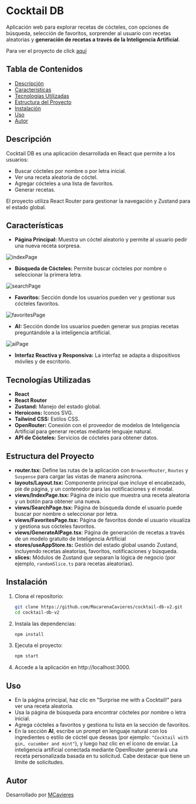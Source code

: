 # Cocktail DB

Aplicación web para explorar recetas de cócteles, con opciones de búsqueda, selección de favoritos, sorprender al usuario con recetas aleatorias y **generación de recetas a través de la Inteligencia Artificial**.

Para ver el proyecto de click [aquí](https://macarenacavieres.github.io/cocktail-db-v2/#/)

## Tabla de Contenidos

-   [Descripción](#descripción)
-   [Características](#características)
-   [Tecnologías Utilizadas](#tecnologías-utilizadas)
-   [Estructura del Proyecto](#estructura-del-proyecto)
-   [Instalación](#instalación)
-   [Uso](#uso)
-   [Autor](#autor)

## Descripción

Cocktail DB es una aplicación desarrollada en React que permite a los usuarios:

-   Buscar cócteles por nombre o por letra inicial.
-   Ver una receta aleatoria de cóctel.
-   Agregar cócteles a una lista de favoritos.
-   Generar recetas.

El proyecto utiliza React Router para gestionar la navegación y Zustand para el estado global.

## Características

-   **Página Principal:** Muestra un cóctel aleatorio y permite al usuario pedir una nueva receta sorpresa.

![indexPage](./images/indexPage.png)

-   **Búsqueda de Cócteles:** Permite buscar cócteles por nombre o seleccionar la primera letra.

![searchPage](./images//searchPage.png)

-   **Favoritos:** Sección donde los usuarios pueden ver y gestionar sus cócteles favoritos.

![favoritesPage](./images//favoritesPage.png)

-   **AI:** Sección donde los usuarios pueden generar sus propias recetas preguntándole a la inteligencia artificial.

![aiPage](./images//aiPage.png)

-   **Interfaz Reactiva y Responsiva:** La interfaz se adapta a dispositivos móviles y de escritorio.

## Tecnologías Utilizadas

-   **React**
-   **React Router**
-   **Zustand:** Manejo del estado global.
-   **Heroicons:** Iconos SVG.
-   **Tailwind CSS:** Estilos CSS.
-   **OpenRouter:** Conexión con el proveedor de modelos de Inteligencia Artificial para generar recetas mediante lenguaje natural.
-   **API de Cócteles:** Servicios de cócteles para obtener datos.

## Estructura del Proyecto

-   **router.tsx:** Define las rutas de la aplicación con `BrowserRouter`, `Routes` y `Suspense` para cargar las vistas de manera asíncrona.
-   **layouts/Layout.tsx:** Componente principal que incluye el encabezado, pie de página, y un contenedor para las notificaciones y el modal.
-   **views/IndexPage.tsx:** Página de inicio que muestra una receta aleatoria y un botón para obtener una nueva.
-   **views/SearchPage.tsx:** Página de búsqueda donde el usuario puede buscar por nombre o seleccionar por letra.
-   **views/FavoritesPage.tsx:** Página de favoritos donde el usuario visualiza y gestiona sus cócteles favoritos.
-   **views/GenerateAIPage.tsx**: Página de generación de recetas a través de un modelo gratuito de Inteligencia Artificial
-   **stores/useAppStore.ts:** Gestión del estado global usando Zustand, incluyendo recetas aleatorias, favoritos, notificaciones y búsqueda.
-   **slices:** Módulos de Zustand que separan la lógica de negocio (por ejemplo, `randomSlice.ts` para recetas aleatorias).

## Instalación

1. Clona el repositorio:
    ```bash
    git clone https://github.com/MacarenaCavieres/cocktail-db-v2.git
    cd cocktail-db-v2
    ```
2. Instala las dependencias:
    ```bash
    npm install
    ```
3. Ejecuta el proyecto:
    ```bash
    npm start
    ```
4. Accede a la aplicación en http://localhost:3000.

## Uso

-   En la página principal, haz clic en "Surprise me with a Cocktail!" para ver una receta aleatoria.
-   Usa la página de búsqueda para encontrar cócteles por nombre o letra inicial.
-   Agrega cócteles a favoritos y gestiona tu lista en la sección de favoritos.
-   En la sección **AI**, escribe un prompt en lenguaje natural con los ingredientes o estilo de cóctel que deseas (por ejemplo: `"Cocktail with gin, cucumber and mint"`), y luego haz clic en el ícono de enviar. La inteligencia artificial conectada mediante OpenRouter generará una receta personalizada basada en tu solicitud. Cabe destacar que tiene un límite de solicitudes.

## Autor

Desarrollado por [MCavieres](https://www.linkedin.com/in/macarena-cavieres-rubio/)
